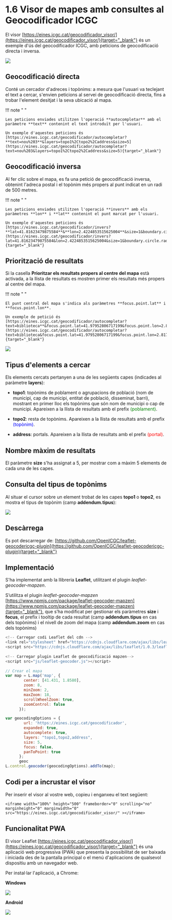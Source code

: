 # 1.6 Visor de mapes amb consultes al Geocodificador ICGC

El visor [https://eines.icgc.cat/geocodificador_visor/](https://eines.icgc.cat/geocodificador_visor/){target="_blank"} és un exemple d'ús del geocodificador ICGC, amb peticions de geocodificació directa i inversa.

![](img/visorSencer.png)

## Geocodificació directa

Conté un cercador d'adreces i topònims: a mesura que l'usuari va teclejant el text a cercar, s'envien peticions al servei de geocodificació directa, fins a trobar l'element desitjat i la seva ubicació al mapa.

!!! note " "

    Les peticions enviades utilitzen l'operació **autocompletar** amb el paràmetre **text** contenint el text introduït per l'usuari. 
    
    Un exemple d'aquestes peticions és [https://eines.icgc.cat/geocodificador/autocompletar?**text=nou%203**&layers=topo1%2Ctopo2%2Caddress&size=5](https://eines.icgc.cat/geocodificador/autocompletar?text=nou%203&layers=topo1%2Ctopo2%2Caddress&size=5){target="_blank"}


## Geocodificació inversa

Al fer clic sobre el mapa, es fa una petició de geocodificació inversa, obtenint l'adreca postal i el topònim més propers al punt indicat en un radi de 500 metres.

!!! note " "

    Les peticions enviades utilitzen l'operació **invers** amb els paràmetres **lon** i **lat** contenint el punt marcat per l'usuari. 
    
    Un exemple d'aquestes peticions és [https://eines.icgc.cat/geocodificador/invers?**lat=41.81623479875584**&**lon=2.4224853515625004**&size=1&boundary.circle.radius=0.5&layers=topo2,address](https://eines.icgc.cat/geocodificador/invers?lat=41.81623479875584&lon=2.4224853515625004&size=1&boundary.circle.radius=0.5&layers=topo2,address){target="_blank"}


## Priorització de resultats

Si la casella **Prioritzar els resultats propers al centre del mapa** està activada, a la llista de resultats es mostren primer els resultats més propers al centre del mapa.

!!! note " "

    El punt central del mapa s'indica als paràmetres **focus.point.lat** i **focus.point.lon**. 
    
    Un exemple de petició és  [https://eines.icgc.cat/geocodificador/autocompletar?text=biblioteca**&focus.point.lat=41.97952806717199&focus.point.lon=2.8178000450134277**&layers=topo1%2Ctopo2%2Caddress&size=5](https://eines.icgc.cat/geocodificador/autocompletar?text=biblioteca&focus.point.lat=41.97952806717199&focus.point.lon=2.8178000450134277&layers=topo1%2Ctopo2%2Caddress&size=5){target="_blank"}

![](img/visorPrioritzarDoble.png)

## Tipus d'elements a cercar

Els elements cercats pertanyen a una de les següents capes (indicades al paràmetre **layers**):

* **topo1**: topònims de poblament o agrupacions de població (nom de municipi, cap de municipi, entitat de població, disseminat, barri), mostrant en primer lloc els topònims que són nom de municipi o cap de municipi.
Apareixen a la llista de resultats amb el prefix <span style="color:green">(poblament)</span>.

* **topo2**: resta de topònims.
Apareixen a la llista de resultats amb el prefix <span style="color:blue">(topònim)</span>.

* **address**: portals.
Apareixen a la llista de resultats amb el prefix <span style="color:red">(portal)</span>.

## Nombre màxim de resultats

El paràmetre **size** s'ha assignat a 5, per mostrar com a màxim 5 elements de cada una de les capes.

## Consulta del tipus de topònims

Al situar el cursor sobre un element trobat de les capes **topo1** o **topo2**, es mostra el tipus de topònim (camp **addendum.tipus**):

![](img/tipusToponimsVisor.png)

## Descàrrega

Es pot descarregar de:  [https://github.com/OpenICGC/leaflet-geocodericgc-plugin](https://github.com/OpenICGC/leaflet-geocodericgc-plugin){target="_blank"} 

## Implementació 

S'ha implementat amb la llibreria **Leaflet**, utilitzant el plugin *leaflet-geocoder-mapzen*.

S’utilitza el plugin *leaflet-geocoder-mapzen* [https://www.npmjs.com/package/leaflet-geocoder-mapzen](https://www.npmjs.com/package/leaflet-geocoder-mapzen){target="_blank"}, que s’ha modificat per gestionar els paràmetres **size** i **focus**, el prefix i tooltip de cada resultat (camp **addendum.tipus** en cas dels topònims) i el nivell de zoom del mapa (camp **addendum.zoom** en cas dels topònims)


``` js
<!-- Carregar codi Leaflet del cdn -->
<link rel="stylesheet" href="https://cdnjs.cloudflare.com/ajax/libs/leaflet/1.0.3/leaflet.css">
<script src="https://cdnjs.cloudflare.com/ajax/libs/leaflet/1.0.3/leaflet.js"></script>
 
<!-- Carregar plugin Leaflet de geocodificació mapzen-->
<script src="js/leaflet-geocoder.js"></script>
 
// Crear el mapa
var map = L.map('map', {
        center: [41.431, 1.8580],
        zoom: 8,
        minZoom: 2,
        maxZoom: 18,
        scrollWheelZoom: true,
        zoomControl: false
      });

var geocodingOptions = {
        url: 'https://eines.icgc.cat/geocodificador',
        expanded: true,
        autocomplete: true,
        layers: "topo1,topo2,address",
        size: 5,
        focus: false,
        panToPoint: true
      };
      geoc
L.control.geocoder(geocodingOptions).addTo(map);
```

## Codi per a incrustar el visor
Per inserir el visor al vostre web, copieu i enganxeu el text següent:
``` { .html .copy }
<iframe width="100%" height="500" frameborder="0" scrolling="no" marginheight="0" marginwidth="0" src="https://eines.icgc.cat/geocodificador_visor/" ></iframe>
```

## Funcionalitat PWA
El visor Leaflet [https://eines.icgc.cat/geocodificador_visor/](https://eines.icgc.cat/geocodificador_visor/){target="_blank"} és una aplicació web progressiva (PWA) que presenta la possibilitat de ser baixada i iniciada des de la pantalla principal o el menú d'aplicacions de qualsevol dispositiu amb un navegador web.

Per instal·lar l'aplicació, a Chrome:

**Windows** 

![](img/pwa1.png)

**Android** 

![](img/pwa2.png)



